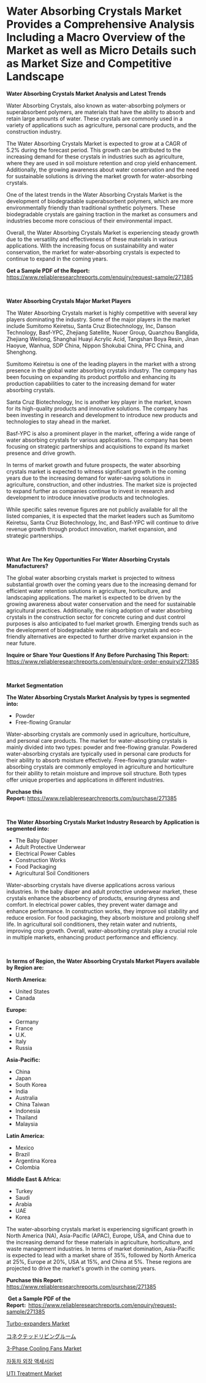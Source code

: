 <p><h1>Water Absorbing Crystals Market Provides a Comprehensive Analysis Including a Macro Overview of the Market as well as Micro Details such as Market Size and Competitive Landscape</h1></p><p><strong>Water Absorbing Crystals Market Analysis and Latest Trends</strong></p>
<p><p>Water Absorbing Crystals, also known as water-absorbing polymers or superabsorbent polymers, are materials that have the ability to absorb and retain large amounts of water. These crystals are commonly used in a variety of applications such as agriculture, personal care products, and the construction industry.</p><p>The Water Absorbing Crystals Market is expected to grow at a CAGR of 5.2% during the forecast period. This growth can be attributed to the increasing demand for these crystals in industries such as agriculture, where they are used in soil moisture retention and crop yield enhancement. Additionally, the growing awareness about water conservation and the need for sustainable solutions is driving the market growth for water-absorbing crystals.</p><p>One of the latest trends in the Water Absorbing Crystals Market is the development of biodegradable superabsorbent polymers, which are more environmentally friendly than traditional synthetic polymers. These biodegradable crystals are gaining traction in the market as consumers and industries become more conscious of their environmental impact.</p><p>Overall, the Water Absorbing Crystals Market is experiencing steady growth due to the versatility and effectiveness of these materials in various applications. With the increasing focus on sustainability and water conservation, the market for water-absorbing crystals is expected to continue to expand in the coming years.</p></p>
<p><strong>Get a Sample PDF of the Report:&nbsp;</strong> <a href="https://www.reliableresearchreports.com/enquiry/request-sample/271385">https://www.reliableresearchreports.com/enquiry/request-sample/271385</a></p>
<p>&nbsp;</p>
<p><strong>Water Absorbing Crystals Major Market Players</strong></p>
<p><p>The Water Absorbing Crystals market is highly competitive with several key players dominating the industry. Some of the major players in the market include Sumitomo Keiretsu, Santa Cruz Biotechnology, Inc, Danson Technology, Basf-YPC, Zhejiang Satellite, Nuoer Group, Quanzhou Banglida, Zhejiang Weilong, Shanghai Huayi Acrylic Acid, Tangshan Boya Resin, Jinan Haoyue, Wanhua, SDP China, Nippon Shokubai China, PFC China, and Shenghong.</p><p>Sumitomo Keiretsu is one of the leading players in the market with a strong presence in the global water absorbing crystals industry. The company has been focusing on expanding its product portfolio and enhancing its production capabilities to cater to the increasing demand for water absorbing crystals.</p><p>Santa Cruz Biotechnology, Inc is another key player in the market, known for its high-quality products and innovative solutions. The company has been investing in research and development to introduce new products and technologies to stay ahead in the market.</p><p>Basf-YPC is also a prominent player in the market, offering a wide range of water absorbing crystals for various applications. The company has been focusing on strategic partnerships and acquisitions to expand its market presence and drive growth.</p><p>In terms of market growth and future prospects, the water absorbing crystals market is expected to witness significant growth in the coming years due to the increasing demand for water-saving solutions in agriculture, construction, and other industries. The market size is projected to expand further as companies continue to invest in research and development to introduce innovative products and technologies.</p><p>While specific sales revenue figures are not publicly available for all the listed companies, it is expected that the market leaders such as Sumitomo Keiretsu, Santa Cruz Biotechnology, Inc, and Basf-YPC will continue to drive revenue growth through product innovation, market expansion, and strategic partnerships.</p></p>
<p>&nbsp;</p>
<p><strong>What Are The Key Opportunities For Water Absorbing Crystals Manufacturers?</strong></p>
<p><p>The global water absorbing crystals market is projected to witness substantial growth over the coming years due to the increasing demand for efficient water retention solutions in agriculture, horticulture, and landscaping applications. The market is expected to be driven by the growing awareness about water conservation and the need for sustainable agricultural practices. Additionally, the rising adoption of water absorbing crystals in the construction sector for concrete curing and dust control purposes is also anticipated to fuel market growth. Emerging trends such as the development of biodegradable water absorbing crystals and eco-friendly alternatives are expected to further drive market expansion in the near future.</p></p>
<p><strong>Inquire or Share Your Questions If Any Before Purchasing This Report:</strong> <a href="https://www.reliableresearchreports.com/enquiry/pre-order-enquiry/271385">https://www.reliableresearchreports.com/enquiry/pre-order-enquiry/271385</a></p>
<p>&nbsp;</p>
<p><strong>Market Segmentation</strong></p>
<p><strong>The Water Absorbing Crystals Market Analysis by types is segmented into:</strong></p>
<p><ul><li>Powder</li><li>Free-flowing Granular</li></ul></p>
<p><p>Water-absorbing crystals are commonly used in agriculture, horticulture, and personal care products. The market for water-absorbing crystals is mainly divided into two types: powder and free-flowing granular. Powdered water-absorbing crystals are typically used in personal care products for their ability to absorb moisture effectively. Free-flowing granular water-absorbing crystals are commonly employed in agriculture and horticulture for their ability to retain moisture and improve soil structure. Both types offer unique properties and applications in different industries.</p></p>
<p><strong>Purchase this Report:&nbsp;</strong><a href="https://www.reliableresearchreports.com/purchase/271385">https://www.reliableresearchreports.com/purchase/271385</a></p>
<p>&nbsp;</p>
<p><strong>The Water Absorbing Crystals Market Industry Research by Application is segmented into:</strong></p>
<p><ul><li>The Baby Diaper</li><li>Adult Protective Underwear</li><li>Electrical Power Cables</li><li>Construction Works</li><li>Food Packaging</li><li>Agricultural Soil Conditioners</li></ul></p>
<p><p>Water-absorbing crystals have diverse applications across various industries. In the baby diaper and adult protective underwear market, these crystals enhance the absorbency of products, ensuring dryness and comfort. In electrical power cables, they prevent water damage and enhance performance. In construction works, they improve soil stability and reduce erosion. For food packaging, they absorb moisture and prolong shelf life. In agricultural soil conditioners, they retain water and nutrients, improving crop growth. Overall, water-absorbing crystals play a crucial role in multiple markets, enhancing product performance and efficiency.</p></p>
<p>&nbsp;</p>
<p><strong>In terms of Region, the Water Absorbing Crystals Market Players available by Region are:</strong></p>
<p>
    <p> <strong> North America: </strong>
        <ul>
            <li>United States</li>
            <li>Canada</li>
        </ul>
        </p> 
    <p> <strong> Europe: </strong>
        <ul>
            <li>Germany</li>
            <li>France</li>
            <li>U.K.</li>
            <li>Italy</li>
            <li>Russia</li>
        </ul>
        </p> 
    <p> <strong> Asia-Pacific: </strong>
        <ul>
            <li>China</li>
            <li>Japan</li>
            <li>South Korea</li>
            <li>India</li>
            <li>Australia</li>
            <li>China Taiwan</li>
            <li>Indonesia</li>
            <li>Thailand</li>
            <li>Malaysia</li>
        </ul>
        </p> 
    <p> <strong> Latin America: </strong>
        <ul>
            <li>Mexico</li>
            <li>Brazil</li>
            <li>Argentina Korea</li>
            <li>Colombia</li>
        </ul>
        </p> 
    <p> <strong> Middle East & Africa: </strong>
        <ul>
            <li>Turkey</li>
            <li>Saudi</li>
            <li>Arabia</li>
            <li>UAE</li>
            <li>Korea</li>
        </ul>
    </p>
    </p>
<p><p>The water-absorbing crystals market is experiencing significant growth in North America (NA), Asia-Pacific (APAC), Europe, USA, and China due to the increasing demand for these materials in agriculture, horticulture, and waste management industries. In terms of market domination, Asia-Pacific is expected to lead with a market share of 35%, followed by North America at 25%, Europe at 20%, USA at 15%, and China at 5%. These regions are projected to drive the market's growth in the coming years.</p></p>
<p><strong>Purchase this Report: </strong><a href="https://www.reliableresearchreports.com/purchase/271385">https://www.reliableresearchreports.com/purchase/271385</a></p>
<p>&nbsp;<strong>Get a Sample PDF of the Report:&nbsp;&nbsp;</strong><a href="https://www.reliableresearchreports.com/enquiry/request-sample/271385">https://www.reliableresearchreports.com/enquiry/request-sample/271385</a></p>
<p><strong></strong></p>
<p><p><a href="https://github.com/Chiragrp22/Market-Research-Report-List-3/blob/main/turbo-expanders-market.md">Turbo-expanders Market</a></p><p><a href="https://github.com/efcvopdgkdx128/Market-Research-Report-List-1/blob/main/3444533187021.md">コネクテッドリビングルーム</a></p><p><a href="https://issuu.com/reportprime-2/docs/3-phase-cooling-fans-market-size-2030.pptx">3-Phase Cooling Fans Market</a></p><p><a href="https://github.com/fredrickeglers/Market-Research-Report-List-1/blob/main/2842421186987.md">자동차 외장 액세서리</a></p><p><a href="https://github.com/derrinmiltonellis35gcl/Market-Research-Report-List-1/blob/main/uti-treatment-market.md">UTI Treatment Market</a></p></p>